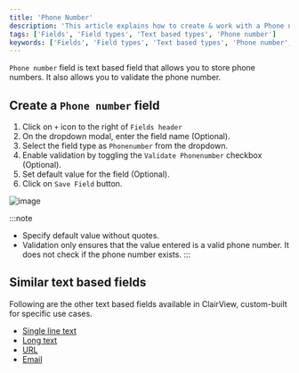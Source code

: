 ```yaml
---
title: 'Phone Number'
description: 'This article explains how to create & work with a Phone number field.'
tags: ['Fields', 'Field types', 'Text based types', 'Phone number']
keywords: ['Fields', 'Field types', 'Text based types', 'Phone number', 'Create phone number field']
---
```



`Phone number` field is text based field that allows you to store phone numbers. It also allows you to validate the phone number.

## Create a `Phone number` field
1. Click on `+` icon to the right of `Fields header`
2. On the dropdown modal, enter the field name (Optional).
3. Select the field type as `Phonenumber` from the dropdown.
4. Enable validation by toggling the `Validate Phonenumber` checkbox (Optional).
5. Set default value for the field (Optional).
6. Click on `Save Field` button.

![image](/img/v2/fields/types/phonenumber.png)

:::note
- Specify default value without quotes.
- Validation only ensures that the value entered is a valid phone number. It does not check if the phone number exists.
:::

## Similar text based fields
Following are the other text based fields available in ClairView, custom-built for specific use cases.
- [Single line text](010.single-line-text.md)
- [Long text](020.long-text.md)
- [URL](050.url.md)
- [Email](030.email.md)


